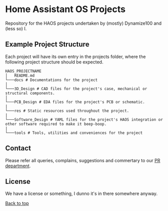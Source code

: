 <!--- 
Useful bits and bobs
--------------------

Hyperllink badge: 
    [![<disoplay-text>](<Link to badge icon>)](<hyper-link>) 

Alert section: 
    > [!IMPORTANT]
    >

-->

# Home Assistant OS Projects
Repository for the HAOS projects undertaken by (mostly) Dynamize100 and (less so) I.

## Example Project Structure

Each project will have its own entry in the projects folder, where the following project structure should be expected.

```
HAOS_PROJECTNAME
│   README.md
└───docs # Documentations for the project
│
└───3D_Design # CAD files for the project's case, mechanical or structural components.
│   
└───PCB_Design # EDA files for the project's PCB or schematic.
|
└───res # Static resources used throughout the project. 
|
└───Software_Design # YAML files for the project's HAOS integration or other software required to make it beep-boop.
|
└───tools # Tools, utilities and conveniences for the project
```

## Contact
Please refer all queries, complains, suggestions and commertary to our [PR department](https://www.youtube.com/watch?v=dQw4w9WgXcQ&pp=ygUJcmljayByb2xs).

## License
We have a license or something, I dunno it's in there somewhere anyway.

[Back to top](#top)
